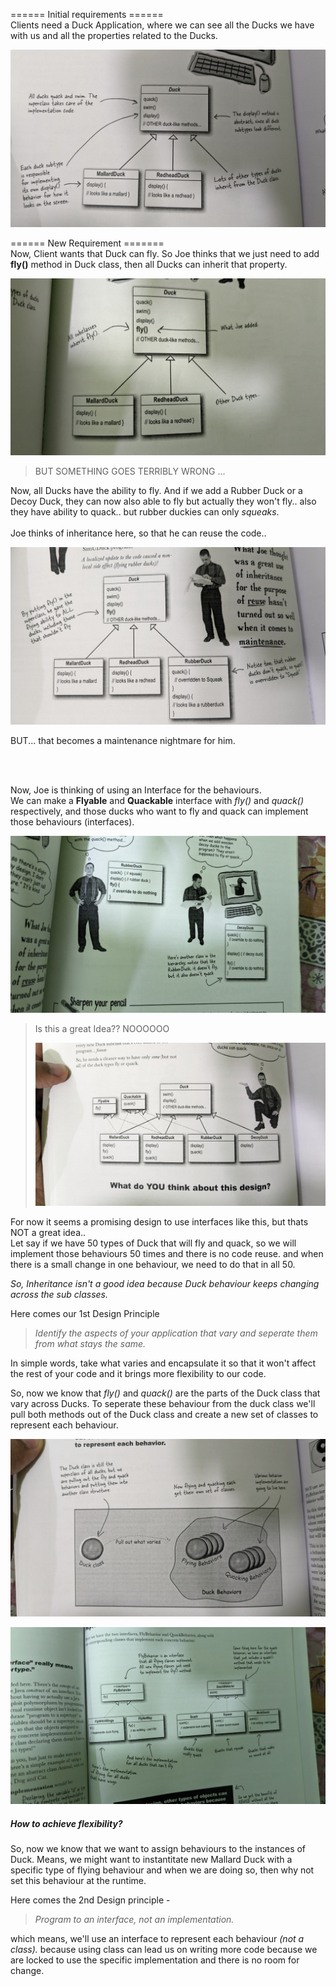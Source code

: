====== Initial requirements ====== <br />
Clients need a Duck Application, where we can see all the Ducks we have with us and all the properties related to the Ducks.

![Initial requirement](https://github.com/chandan13tiwari/design-patterns/blob/master/src/main/resources/strategy-pattern-diagrams/1.jpg)


====== New Requirement ======= <br />
Now, Client wants that Duck can fly. So Joe thinks that we just need to add **fly()** method in Duck class, then all Ducks can inherit that property.

![New requirement](https://github.com/chandan13tiwari/design-patterns/blob/master/src/main/resources/strategy-pattern-diagrams/2.jpg)

> BUT SOMETHING GOES TERRIBLY WRONG ...

Now, all Ducks have the ability to fly. And if we add a Rubber Duck or a Decoy Duck, they can now also able to fly but actually they won't fly.. also they have ability to quack.. but rubber duckies can only *squeaks*.
<br />
<br />
Joe thinks of inheritance here, so that he can reuse the code..

![Inheritance approach](https://github.com/chandan13tiwari/design-patterns/blob/master/src/main/resources/strategy-pattern-diagrams/3.jpg)




BUT... that becomes a maintenance nightmare for him.

<br />
<br />

Now, Joe is thinking of using an Interface for the behaviours. <br />
We can make a **Flyable** and **Quackable** interface with *fly()* and *quack()* respectively, and those ducks who want to fly and quack can implement those behaviours (interfaces).

![Interface approach](https://github.com/chandan13tiwari/design-patterns/blob/master/src/main/resources/strategy-pattern-diagrams/4.jpg)


> Is this a great Idea?? NOOOOOO
>
> ![approach](https://github.com/chandan13tiwari/design-patterns/blob/master/src/main/resources/strategy-pattern-diagrams/5.jpg)


For now it seems a promising design to use interfaces like this, but thats NOT a great idea..
<br />
Let say if we have 50 types of Duck that will fly and quack, so we will implement those behaviours 50 times and there is no code reuse.
and when there is a small change in one behaviour, we need to do that in all 50.

*So, Inheritance isn't a good idea because Duck behaviour keeps changing across the sub classes.*

Here comes our 1st Design Principle
> *Identify the aspects of your application that vary and seperate them from what stays the same.*

In simple words, take what varies and encapsulate it so that it won't affect the rest of your code and it brings more flexibility to our code.

So, now we know that *fly()* and *quack()* are the parts of the Duck class that vary across Ducks. To seperate these behaviour from the duck class we'll pull both methods out of the Duck class and create a new set of classes to represent each behaviour.

![Strategy Pattern approach](https://github.com/chandan13tiwari/design-patterns/blob/master/src/main/resources/strategy-pattern-diagrams/6.jpg)


![Strategy Pattern approach](https://github.com/chandan13tiwari/design-patterns/blob/master/src/main/resources/strategy-pattern-diagrams/7.jpg)

##### How to achieve flexibility?
So, now we know that we want to assign behaviours to the instances of Duck. Means, we might want to instantitate  new Mallard Duck with a specific type of flying behaviour and when we are doing so, then why not set this behaviour at the runtime.

Here comes the 2nd Design principle -
> *Program to an interface, not an implementation.*

which means, we'll use an interface to represent each behaviour *(not a class).*
because using class can lead us on writing more code because we are locked to use the specific implementation and there is no room for change.
